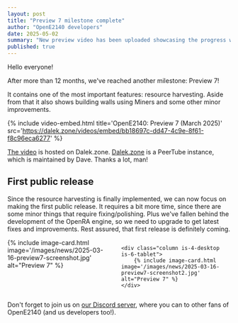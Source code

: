```yaml
---
layout: post
title: "Preview 7 milestone complete"
author: "OpenE2140 developers"
date: 2025-05-02
summary: "New preview video has been uploaded showcasing the progress we've made over the past 12 months."
published: true
---
```


Hello everyone!

After more than 12 months, we've reached another milestone: Preview 7!

It contains one of the most important features: resource harvesting. Aside from that it also shows building walls using Miners and some other minor improvements.

{% include video-embed.html title='OpenE2140: Preview 7 (March 2025)' src='https://dalek.zone/videos/embed/bb18697c-dd47-4c9e-8f61-f8c96eca6277' %}

[The video](https://dalek.zone/w/p6ZBrmKPjPa9L44U1ukLLp) is hosted on Dalek.zone. [Dalek.zone](https://dalek.zone) is a PeerTube instance, which is maintained by Dave. Thanks a lot, man!

## First public release

Since the resource harvesting is finally implemented, we can now focus on making the first public release. It requires a bit more time, since there are some minor things that require fixing/polishing. Plus we've fallen behind the development of the OpenRA engine, so we need to upgrade to get latest fixes and improvements. Rest assured, that first release is definitely coming.

<div class="columns is-multiline is-centered">
    <div class="column is-4-desktop is-6-tablet">
        {% include image-card.html image='/images/news/2025-03-16-preview7-screenshot.jpg' alt="Preview 7" %}
    </div>

    <div class="column is-4-desktop is-6-tablet">
        {% include image-card.html image='/images/news/2025-03-16-preview7-screenshot2.jpg' alt="Preview 7" %}
    </div>
</div>


Don't forget to join us on [our Discord server](https://discord.gg/KNcX5BxA37), where you can to other fans of OpenE2140 (and us developers too!). 